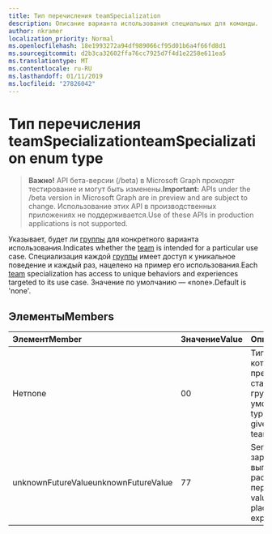 ```yaml
---
title: Тип перечисления teamSpecialization
description: Описание варианта использования специальных для команды.
author: nkramer
localization_priority: Normal
ms.openlocfilehash: 18e1993272a94df989066cf95d01b6a4f66fd8d1
ms.sourcegitcommit: d2b3ca32602ffa76cc7925d7f4d1e2258e611ea5
ms.translationtype: MT
ms.contentlocale: ru-RU
ms.lasthandoff: 01/11/2019
ms.locfileid: "27826042"
---
```

# <a name="teamspecialization-enum-type"></a><span data-ttu-id="d7d9a-103">Тип перечисления teamSpecialization</span><span class="sxs-lookup"><span data-stu-id="d7d9a-103">teamSpecialization enum type</span></span>

> <span data-ttu-id="d7d9a-104">**Важно!** API бета-версии (/beta) в Microsoft Graph проходят тестирование и могут быть изменены.</span><span class="sxs-lookup"><span data-stu-id="d7d9a-104">**Important:** APIs under the /beta version in Microsoft Graph are in preview and are subject to change.</span></span> <span data-ttu-id="d7d9a-105">Использование этих API в производственных приложениях не поддерживается.</span><span class="sxs-lookup"><span data-stu-id="d7d9a-105">Use of these APIs in production applications is not supported.</span></span>

<span data-ttu-id="d7d9a-106">Указывает, будет ли [группы](../resources/team.md) для конкретного варианта использования.</span><span class="sxs-lookup"><span data-stu-id="d7d9a-106">Indicates whether the [team](../resources/team.md) is intended for a particular use case.</span></span> <span data-ttu-id="d7d9a-107">Специализация каждой [группы](../resources/team.md) имеет доступ к уникальное поведение и каждый раз, нацелено на пример его использования.</span><span class="sxs-lookup"><span data-stu-id="d7d9a-107">Each [team](../resources/team.md) specialization has access to unique behaviors and experiences targeted to its use case.</span></span> <span data-ttu-id="d7d9a-108">Значение по умолчанию — «none».</span><span class="sxs-lookup"><span data-stu-id="d7d9a-108">Default is 'none'.</span></span>

## <a name="members"></a><span data-ttu-id="d7d9a-109">Элементы</span><span class="sxs-lookup"><span data-stu-id="d7d9a-109">Members</span></span>

| <span data-ttu-id="d7d9a-110">Элемент</span><span class="sxs-lookup"><span data-stu-id="d7d9a-110">Member</span></span>             | <span data-ttu-id="d7d9a-111">Значение</span><span class="sxs-lookup"><span data-stu-id="d7d9a-111">Value</span></span> | <span data-ttu-id="d7d9a-112">Описание</span><span class="sxs-lookup"><span data-stu-id="d7d9a-112">Description</span></span>                                                                |
| :----------------- | :---- | :------------------------------------------------------------------------- |
| <span data-ttu-id="d7d9a-113">Нет</span><span class="sxs-lookup"><span data-stu-id="d7d9a-113">none</span></span>               | <span data-ttu-id="d7d9a-114">0</span><span class="sxs-lookup"><span data-stu-id="d7d9a-114">0</span></span>     | <span data-ttu-id="d7d9a-115">Тип для группы, которая предоставляет опыт стандартной рабочей группы по умолчанию.</span><span class="sxs-lookup"><span data-stu-id="d7d9a-115">Default type for a team which gives the standard team experience.</span></span>          |
| <span data-ttu-id="d7d9a-116">unknownFutureValue</span><span class="sxs-lookup"><span data-stu-id="d7d9a-116">unknownFutureValue</span></span> | <span data-ttu-id="d7d9a-117">7</span><span class="sxs-lookup"><span data-stu-id="d7d9a-117">7</span></span>     | <span data-ttu-id="d7d9a-118">Sentinel значение зарезервировано для выполнения будущее расширение перечисления.</span><span class="sxs-lookup"><span data-stu-id="d7d9a-118">Sentinel value reserved as a placeholder for future expansion of the enum.</span></span> |
